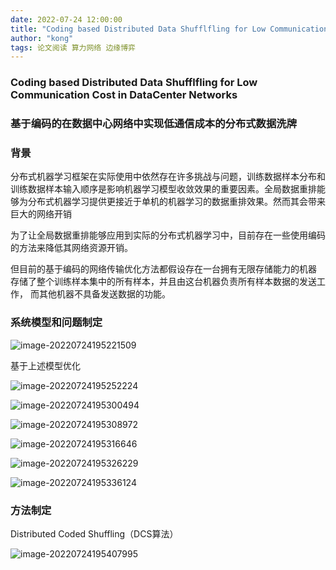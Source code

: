 ```yaml
---
date: 2022-07-24 12:00:00
title: "Coding based Distributed Data Shufflfling for Low Communication Cost in DataCenter Networks"
author: "kong"
tags: 论文阅读 算力网络 边缘博弈
---
```


### Coding based Distributed Data Shufflfling for Low Communication Cost in DataCenter Networks

### 基于编码的在数据中心网络中实现低通信成本的分布式数据洗牌



### 背景

分布式机器学习框架在实际使用中依然存在许多挑战与问题，训练数据样本分布和训练数据样本输入顺序是影响机器学习模型收敛效果的重要因素。全局数据重排能够为分布式机器学习提供更接近于单机的机器学习的数据重排效果。然而其会带来巨大的网络开销

为了让全局数据重排能够应用到实际的分布式机器学习中，目前存在一些使用编码的方法来降低其网络资源开销。

但目前的基于编码的网络传输优化方法都假设存在一台拥有无限存储能力的机器
存储了整个训练样本集中的所有样本，并且由这台机器负责所有样本数据的发送工作，
而其他机器不具备发送数据的功能。

### 系统模型和问题制定



![image-20220724195221509](https://cdn.jsdelivr.net/gh/Kong-PR/Typora-picture@latest/img/image-20220724195221509.png)

基于上述模型优化



![image-20220724195252224](https://cdn.jsdelivr.net/gh/Kong-PR/Typora-picture@latest/img/image-20220724195252224.png)

![image-20220724195300494](https://cdn.jsdelivr.net/gh/Kong-PR/Typora-picture@latest/img/image-20220724195300494.png)

![image-20220724195308972](https://cdn.jsdelivr.net/gh/Kong-PR/Typora-picture@latest/img/image-20220724195308972.png)

![image-20220724195316646](https://cdn.jsdelivr.net/gh/Kong-PR/Typora-picture@latest/img/image-20220724195316646.png)

![image-20220724195326229](https://cdn.jsdelivr.net/gh/Kong-PR/Typora-picture@latest/img/image-20220724195326229.png)

![image-20220724195336124](https://cdn.jsdelivr.net/gh/Kong-PR/Typora-picture@latest/img/image-20220724195336124.png)





### 方法制定

Distributed Coded Shuffling（DCS算法）

![image-20220724195407995](https://cdn.jsdelivr.net/gh/Kong-PR/Typora-picture@latest/img/image-20220724195407995.png)

